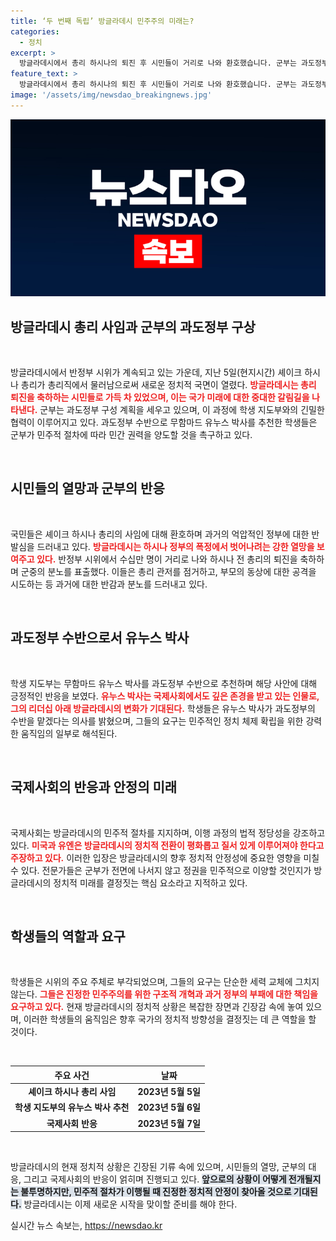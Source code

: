 ```yaml
---
title: ‘두 번째 독립’ 방글라데시 민주주의 미래는?
categories:
  - 정치
excerpt: >
  방글라데시에서 총리 하시나의 퇴진 후 시민들이 거리로 나와 환호했습니다. 군부는 과도정부 계획을 세우고, 학생들은 노벨상 수상자 유누스를 추천했습니다. 국제사회는 민주적 이행을 촉구하며 긴장 관계를 주목하고 있습니다.
feature_text: >
  방글라데시에서 총리 하시나의 퇴진 후 시민들이 거리로 나와 환호했습니다. 군부는 과도정부 계획을 세우고, 학생들은 노벨상 수상자 유누스를 추천했습니다. 국제사회는 민주적 이행을 촉구하며 긴장 관계를 주목하고 있습니다.
image: '/assets/img/newsdao_breakingnews.jpg'
---
```


<p><img src="/assets/img/newsdao_breakingnews.jpg" alt="bookingtag 속보" /></p>

<h2 data-ke-size="size26">방글라데시 총리 사임과 군부의 과도정부 구상</h2>

<p data-ke-size="size16">&nbsp;</p>

<p>방글라데시에서 반정부 시위가 계속되고 있는 가운데, 지난 5일(현지시간) 셰이크 하시나 총리가 총리직에서 물러남으로써 새로운 정치적 국면이 열렸다. <b><span style="color: #ee2323;">방글라데시는 총리 퇴진을 축하하는 시민들로 가득 차 있었으며, 이는 국가 미래에 대한 중대한 갈림길을 나타낸다.</span></b> 군부는 과도정부 구성 계획을 세우고 있으며, 이 과정에 학생 지도부와의 긴밀한 협력이 이루어지고 있다. 과도정부 수반으로 무함마드 유누스 박사를 추천한 학생들은 군부가 민주적 절차에 따라 민간 권력을 양도할 것을 촉구하고 있다. </p>

<p data-ke-size="size16">&nbsp;</p>

<h2 data-ke-size="size26">시민들의 열망과 군부의 반응</h2>

<p data-ke-size="size16">&nbsp;</p>

<p>국민들은 셰이크 하시나 총리의 사임에 대해 환호하며 과거의 억압적인 정부에 대한 반발심을 드러내고 있다. <b><span style="color: #ee2323;">방글라데시는 하시나 정부의 폭정에서 벗어나려는 강한 열망을 보여주고 있다.</span></b> 반정부 시위에서 수십만 명이 거리로 나와 하시나 전 총리의 퇴진을 축하하며 군중의 분노를 표출했다. 이들은 총리 관저를 점거하고, 부모의 동상에 대한 공격을 시도하는 등 과거에 대한 반감과 분노를 드러내고 있다. </p>

<p data-ke-size="size16">&nbsp;</p>

<h2 data-ke-size="size26">과도정부 수반으로서 유누스 박사</h2>

<p data-ke-size="size16">&nbsp;</p>

<p>학생 지도부는 무함마드 유누스 박사를 과도정부 수반으로 추천하며 해당 사안에 대해 긍정적인 반응을 보였다. <b><span style="color: #ee2323;">유누스 박사는 국제사회에서도 깊은 존경을 받고 있는 인물로, 그의 리더십 아래 방글라데시의 변화가 기대된다.</span></b> 학생들은 유누스 박사가 과도정부의 수반을 맡겠다는 의사를 밝혔으며, 그들의 요구는 민주적인 정치 체제 확립을 위한 강력한 움직임의 일부로 해석된다. </p>

<p data-ke-size="size16">&nbsp;</p>

<h2 data-ke-size="size26">국제사회의 반응과 안정의 미래</h2>

<p data-ke-size="size16">&nbsp;</p>

<p>국제사회는 방글라데시의 민주적 절차를 지지하며, 이행 과정의 법적 정당성을 강조하고 있다. <b><span style="color: #ee2323;">미국과 유엔은 방글라데시의 정치적 전환이 평화롭고 질서 있게 이루어져야 한다고 주장하고 있다.</span></b> 이러한 입장은 방글라데시의 향후 정치적 안정성에 중요한 영향을 미칠 수 있다. 전문가들은 군부가 전면에 나서지 않고 정권을 민주적으로 이양할 것인지가 방글라데시의 정치적 미래를 결정짓는 핵심 요소라고 지적하고 있다.</p>

<p data-ke-size="size16">&nbsp;</p>

<h2 data-ke-size="size26">학생들의 역할과 요구</h2>

<p data-ke-size="size16">&nbsp;</p>

<p>학생들은 시위의 주요 주체로 부각되었으며, 그들의 요구는 단순한 세력 교체에 그치지 않는다. <b><span style="color: #ee2323;">그들은 진정한 민주주의를 위한 구조적 개혁과 과거 정부의 부패에 대한 책임을 요구하고 있다.</span></b> 현재 방글라데시의 정치적 상황은 복잡한 장면과 긴장감 속에 놓여 있으며, 이러한 학생들의 움직임은 향후 국가의 정치적 방향성을 결정짓는 데 큰 역할을 할 것이다.</p>

<p data-ke-size="size16">&nbsp;</p>

<table>
    <thead>
        <tr>
            <th style="text-align: center;">주요 사건</th>
            <th style="text-align: center;">날짜</th>
        </tr>
    </thead>
    <tbody>
        <tr>
            <td style="text-align: center; height: 17px;"><b>셰이크 하시나 총리 사임</b></td>
            <td style="text-align: center; height: 17px;"><b>2023년 5월 5일</b></td>
        </tr>
        <tr>
            <td style="text-align: center; height: 17px;"><b>학생 지도부의 유누스 박사 추천</b></td>
            <td style="text-align: center; height: 17px;"><b>2023년 5월 6일</b></td>
        </tr>
        <tr>
            <td style="text-align: center; height: 17px;"><b>국제사회 반응</b></td>
            <td style="text-align: center; height: 17px;"><b>2023년 5월 7일</b></td>
        </tr>
    </tbody>
</table>

<p data-ke-size="size16">&nbsp;</p>

<p>방글라데시의 현재 정치적 상황은 긴장된 기류 속에 있으며, 시민들의 열망, 군부의 대응, 그리고 국제사회의 반응이 얽히며 진행되고 있다. <b><span style="background-color: #21538527;">앞으로의 상황이 어떻게 전개될지는 불투명하지만, 민주적 절차가 이행될 때 진정한 정치적 안정이 찾아올 것으로 기대된다.</span></b> 방글라데시는 이제 새로운 시작을 맞이할 준비를 해야 한다.</p>
실시간 뉴스 속보는, <a href="https://newsdao.kr" rel="dofollow">https://newsdao.kr</a>


